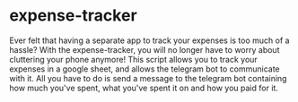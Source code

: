 # expense-tracker

Ever felt that having a separate app to track your expenses is too much of a hassle? With the expense-tracker, you will no longer have to worry about cluttering your phone anymore! 
This script allows you to track your expenses in a google sheet, and allows the telegram bot to communicate with it. All you have to do is send a message to the telegram bot containing how much you've spent, what you've spent it on and how you paid for it.
